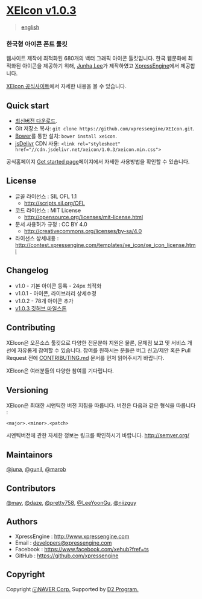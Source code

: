 # [XEIcon v1.0.3](http://contest.xpressengine.com/templates/xe_icon/index.html)
> [english](https://github.com/xpressengine/XEIcon/blob/master/README.md)

### 한국형 아이콘 폰트 툴킷 
웹사이트 제작에 최적화된 680개의 백터 그래픽 아이콘 툴킷입니다.
한국 웹문화에 최적화된 아이콘을 제공하기 위해, [Junha,Lee](https://www.facebook.com/juna.junhalee)가 제작하였고 [XpressEngine](http://www.xpressengine.com/)에서 제공합니다.

[XEIcon 공식사이트](http://xpressengine.github.io/XEIcon/)에서 자세한 내용을 볼 수 있습니다.

## Quick start
- [최신버전 다운로드](https://github.com/xpressengine/XEIcon/archive/v1.0.3.zip).
- Git 저장소 복사: `git clone https://github.com/xpressengine/XEIcon.git`.
- [Bower](http://bower.io)를 통한 설치: `bower install xeicon`.
- [jsDelivr](http://www.jsdelivr.com/#!xeicon) CDN 사용: `<link rel="stylesheet" href="//cdn.jsdelivr.net/xeicon/1.0.3/xeicon.min.css">`

공식홈페이지 [Get started page](http://xpressengine.github.io/XEIcon/started.html)페이지에서 자세한 사용방법을 확인할 수 있습니다.


## License
- 글꼴 라이선스 : SIL OFL 1.1
	- http://scripts.sil.org/OFL
- 코드 라이선스 : MIT License
	- http://opensource.org/licenses/mit-license.html
- 문서 사용허가 규정 : CC BY 4.0
	- http://creativecommons.org/licenses/by-sa/4.0
- 라이선스 상세내용 : http://contest.xpressengine.com/templates/xe_icon/xe_icon_license.html


## Changelog 
- v1.0 - 기본 아이콘 등록 - 24px 최적화
- v1.0.1 - 아이콘, 라이브러리 상세수정
- v1.0.2 - 78개 아이콘 추가
- [v1.0.3 깃허브 마일스톤](https://github.com/xpressengine/XEIcon/issues?q=milestone%3A%22XEIcon+1.0.3%22)


## Contributing
XEIcon은 오픈소스 툴킷으로 다양한 전문분야 지원은 물론, 문제점 보고 및 서비스 개선에 자유롭게 참여할 수 있습니다.
참여를 원하시는 분들은 버그 신고/제안 혹은 Pull Request 전에 [CONTRIBUTING.md](https://github.com/xpressengine/XEIcon/blob/master/CONTRIBUTING.md) 문서를 먼저 읽어주시기 바랍니다. 

XEIcon은 여러분들의 다양한 참여를 기다립니다.


## Versioning 
XEIcon은 최대한 시맨틱한 버전 지침을 따릅니다. 버전은 다음과 같은 형식을 따릅니다 : 

`<major>.<minor>.<patch>`

시멘틱버전에 관한 자세한 정보는 링크를 확인하시기 바랍니다. http://semver.org/ 


## Maintainors
[@juna](https://www.facebook.com/juna.junhalee), [@gunil](http://github.com/gunil), [@marob](http://www.facebook.com/marob.99)


## Contributors
[@may](https://www.facebook.com/rabbitgirl80), [@daze](http://www.facebook.com/daze325.), [@pretty758](https://www.facebook.com/haneul.kim.79656), [@LeeYoonGu](https://github.com/LeeYoonGu), [@niizguy](https://github.com/niizguy) 


## Authors
- XpressEngine : http://www.xpressengine.com
- Email : developers@xpressengine.com
- Facebook : https://www.facebook.com/xehub?fref=ts
- GitHub : https://github.com/xpressengine


## Copyright
Copyright [ⓒNAVER Corp.](http://www.navercorp.com/ko/index.nhn) Supported by [D2 Program.](http://developer.naver.com/wiki/pages/techSupport)
